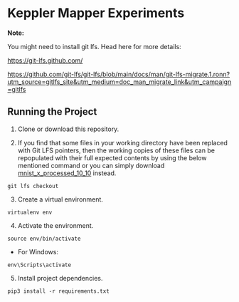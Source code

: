 # Keppler Mapper Experiments

**Note:**

You might need to install git lfs. Head here for more details:

https://git-lfs.github.com/

https://github.com/git-lfs/git-lfs/blob/main/docs/man/git-lfs-migrate.1.ronn?utm_source=gitlfs_site&utm_medium=doc_man_migrate_link&utm_campaign=gitlfs


## Running the Project

1. Clone or download this repository.

2. If you find that some files in your working directory have been replaced with Git LFS pointers, then the working copies of these files can be repopulated with their full expected contents by using the below mentioned command or you can simply download [mnist_x_processed_10_10](https://github.com/nkrish19/Keppler-Mapper-Experiments/files/7524581/mnist_x_processed_10_10.zip) instead.

```
git lfs checkout
```

3. Create a virtual environment.

```
virtualenv env
```

4. Activate the environment.
```
source env/bin/activate
```
* For Windows:
```
env\Scripts\activate
```

5. Install project dependencies.
```
pip3 install -r requirements.txt
```

